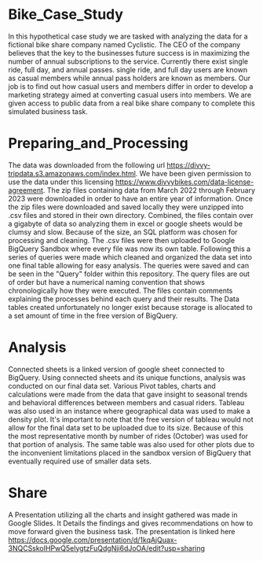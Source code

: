 # Bike_Case_Study

  In this hypothetical case study we are tasked with analyzing the data for a fictional bike share company named Cyclistic. The CEO of the company believes that the key to the businesses future success is in maximizing the number of annual subscriptions to the service. Currently there exist single ride, full day, and annual passes. single ride, and full day users are known as casual members while annual pass holders are known as members. Our job is to find out how casual users and members differ in order to develop a marketing strategy aimed at converting casual users into members. We are given access to public data from a real bike share company to complete this simulated business task.

# Preparing_and_Processing

  The data was downloaded from the following url https://divvy-tripdata.s3.amazonaws.com/index.html. We have been given permission to use the data under this licensing https://www.divvybikes.com/data-license-agreement. The zip files containing data from March 2022 through February 2023 were downloaded in order to have an entire year of information. Once the zip files were downloaded and saved locally they were unzipped into .csv files and stored in their own directory. Combined, the files contain over a gigabyte of data so analyzing them in excel or google sheets would be clumsy and slow. Because of the size, an SQL platform was chosen for processing and cleaning. The .csv files were then uploaded to Google BigQuery Sandbox where every file was now its own table. Following this a series of queries were made which cleaned and organized the data set into one final table allowing for easy analysis. The queries were saved and can be seen in the "Query" folder within this repository. The query files are out of order but have a numerical naming convention that shows chronologically how they were executed. The files contain comments explaining the processes behind each query and their results. The Data tables created unfortunately no longer exist because storage is allocated to a set amount of time in the free version of BigQuery.

# Analysis

Connected sheets is a linked version of google sheet connected to BigQuery. Using connected sheets and its unique functions, analysis was conducted on our final data set. Various Pivot tables, charts and calculations were made from the data that gave insight to seasonal trends and behavioral differences between members and casual riders. Tableau was also used in an instance where geographical data was used to make a density plot. It's important to note that the free version of tableau would not allow for the final data set to be uploaded due to its size. Because of this the most representative month by number of rides (October) was used for that portion of analysis. The same table was also used for other plots due to the inconvenient limitations placed in the sandbox version of BigQuery that eventually required use of smaller data sets.

# Share

  A Presentation utilizing all the charts and insight gathered was made in Google Slides. It Details the findings and gives recommendations on how to move forward given the business task. The presentation is linked here https://docs.google.com/presentation/d/1kqAjQuax-3NQCSskoIHPwQ5elygtzFuQdgNji6dJoOA/edit?usp=sharing
